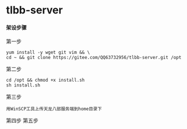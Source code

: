 # tlbb-server

#### 架设步骤
第一步
```
yum install -y wget git vim && \
cd ~ && git clone https://gitee.com/QQ63732956/tlbb-server.git /opt
```
第二步
```
cd /opt && chmod +x install.sh
sh install.sh
```
第三步
```
用WinSCP工具上传天龙八部服务端到home目录下
```
第四步
第五步